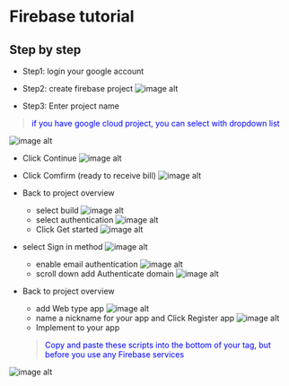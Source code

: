# Firebase tutorial
## Step by step
- Step1: login your google account
- Step2: create firebase project
![image alt](https://github.com/BladeChang/tutorial/blob/main/Firebase/resources/img/Firebase-0.png?raw=true "Firebase-0")

- Step3: Enter project name
> <p style="color:blue">if you have google cloud project, you can select with dropdown list</p>
![image alt](https://github.com/BladeChang/tutorial/blob/main/Firebase/resources/img/Firebase-1.png?raw=true "Firebase-1")
- Click Continue
![image alt](https://github.com/BladeChang/tutorial/blob/main/Firebase/resources/img/Firebase-2.png?raw=true "Firebase-2")

- Click Comfirm (ready to receive bill)
![image alt](https://github.com/BladeChang/tutorial/blob/main/Firebase/resources/img/Firebase-3.png?raw=true "Firebase-3")

- Back to project overview
    - select build 
![image alt](https://github.com/BladeChang/tutorial/blob/main/Firebase/resources/img/Firebase-4.png?raw=true "Firebase-4")
    - select authentication
![image alt](https://github.com/BladeChang/tutorial/blob/main/Firebase/resources/img/Firebase-5.png?raw=true "Firebase-5")
    - Click Get started
![image alt](https://github.com/BladeChang/tutorial/blob/main/Firebase/resources/img/Firebase-6.png?raw=true "Firebase-6")

- select Sign in method
![image alt](https://github.com/BladeChang/tutorial/blob/main/Firebase/resources/img/Firebase-7.png?raw=true "Firebase-7")
    - enable email authentication
![image alt](https://github.com/BladeChang/tutorial/blob/main/Firebase/resources/img/Firebase-8.png?raw=true "Firebase-8")
    - scroll down add Authenticate domain 
![image alt](https://github.com/BladeChang/tutorial/blob/main/Firebase/resources/img/Firebase-12.png?raw=true "Firebase-12")


- Back to project overview
    - add Web type app 
![image alt](https://github.com/BladeChang/tutorial/blob/main/Firebase/resources/img/Firebase-9.png?raw=true "Firebase-9")
    - name a nickname for your app and Click Register app
![image alt](https://github.com/BladeChang/tutorial/blob/main/Firebase/resources/img/Firebase-10.png?raw=true "Firebase-10")
    - Implement to your app
    > <p style="color:blue">Copy and paste these scripts into the bottom of your <body> tag, but before you use any Firebase services</p>
![image alt](https://github.com/BladeChang/tutorial/blob/main/Firebase/resources/img/Firebase-11.png?raw=true "Firebase-11")
